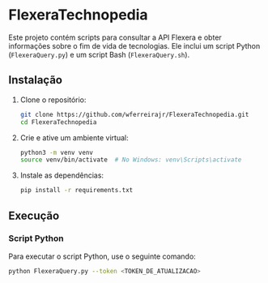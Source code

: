 # FlexeraTechnopedia

Este projeto contém scripts para consultar a API Flexera e obter informações sobre o fim de vida de tecnologias. Ele inclui um script Python (`FlexeraQuery.py`) e um script Bash (`FlexeraQuery.sh`).

## Instalação

1. Clone o repositório:
    ```sh
    git clone https://github.com/wferreirajr/FlexeraTechnopedia.git
    cd FlexeraTechnopedia
    ```

2. Crie e ative um ambiente virtual:
    ```sh
    python3 -m venv venv
    source venv/bin/activate  # No Windows: venv\Scripts\activate
    ```

3. Instale as dependências:
    ```sh
    pip install -r requirements.txt
    ```

## Execução

### Script Python

Para executar o script Python, use o seguinte comando:

```sh
python FlexeraQuery.py --token <TOKEN_DE_ATUALIZACAO>